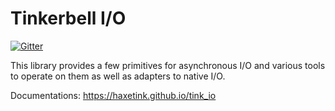 # Tinkerbell I/O

[![Gitter](https://badges.gitter.im/Join%20Chat.svg)](https://gitter.im/haxetink/public)

This library provides a few primitives for asynchronous I/O and various tools to operate on them as well as adapters to native I/O.

Documentations: https://haxetink.github.io/tink_io
